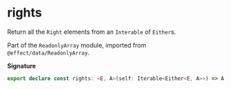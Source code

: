 # rights

Return all the `Right` elements from an `Interable` of `Either`s.

Part of the `ReadonlyArray` module, imported from `@effect/data/ReadonlyArray`.

**Signature**

```ts
export declare const rights: <E, A>(self: Iterable<Either<E, A>>) => A[]
```
